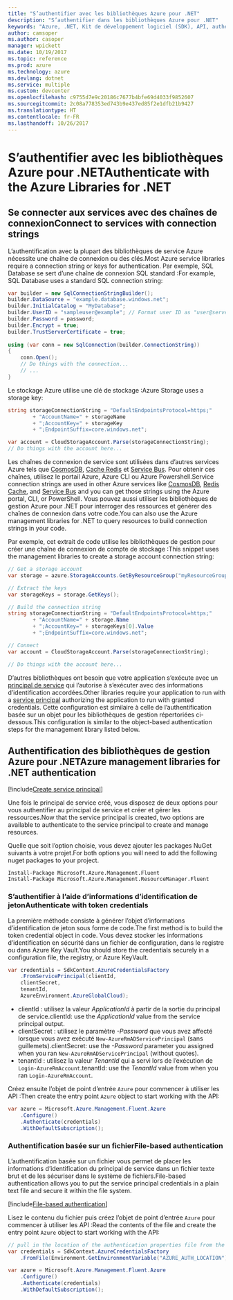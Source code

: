 ```yaml
---
title: "S’authentifier avec les bibliothèques Azure pour .NET"
description: "S’authentifier dans les bibliothèques Azure pour .NET"
keywords: "Azure, .NET, Kit de développement logiciel (SDK), API, authentification, Active Directory, principal du service"
author: camsoper
ms.author: casoper
manager: wpickett
ms.date: 10/19/2017
ms.topic: reference
ms.prod: azure
ms.technology: azure
ms.devlang: dotnet
ms.service: multiple
ms.custom: devcenter
ms.openlocfilehash: c9755d7e9c20186c7677b4bfe69d4033f9852607
ms.sourcegitcommit: 2c08a778353ed743b9e437ed85f2e1dfb21b9427
ms.translationtype: HT
ms.contentlocale: fr-FR
ms.lasthandoff: 10/26/2017
---
```

# <a name="authenticate-with-the-azure-libraries-for-net"></a><span data-ttu-id="bb81d-104">S’authentifier avec les bibliothèques Azure pour .NET</span><span class="sxs-lookup"><span data-stu-id="bb81d-104">Authenticate with the Azure Libraries for .NET</span></span>

## <a name="connect-to-services-with-connection-strings"></a><span data-ttu-id="bb81d-105">Se connecter aux services avec des chaînes de connexion</span><span class="sxs-lookup"><span data-stu-id="bb81d-105">Connect to services with connection strings</span></span>

<span data-ttu-id="bb81d-106">L’authentification avec la plupart des bibliothèques de service Azure nécessite une chaîne de connexion ou des clés.</span><span class="sxs-lookup"><span data-stu-id="bb81d-106">Most Azure service libraries require a connection string or keys for authentication.</span></span> <span data-ttu-id="bb81d-107">Par exemple, SQL Database se sert d’une chaîne de connexion SQL standard :</span><span class="sxs-lookup"><span data-stu-id="bb81d-107">For example, SQL Database uses a standard SQL connection string:</span></span>

```csharp
var builder = new SqlConnectionStringBuilder();
builder.DataSource = "example.database.windows.net";
builder.InitialCatalog = "MyDatabase";
builder.UserID = "sampleuser@example"; // Format user ID as "user@server"
builder.Password = password;
builder.Encrypt = true;
builder.TrustServerCertificate = true;
                
using (var conn = new SqlConnection(builder.ConnectionString))
{
    conn.Open();
    // Do things with the connection...
    // ...
}
```

<span data-ttu-id="bb81d-108">Le stockage Azure utilise une clé de stockage :</span><span class="sxs-lookup"><span data-stu-id="bb81d-108">Azure Storage uses a storage key:</span></span>

```csharp
string storageConnectionString = "DefaultEndpointsProtocol=https;"
        + "AccountName=" + storageName
        + ";AccountKey=" + storageKey
        + ";EndpointSuffix=core.windows.net";

var account = CloudStorageAccount.Parse(storageConnectionString);
// Do things with the account here...
```

<span data-ttu-id="bb81d-109">Les chaînes de connexion de service sont utilisées dans d’autres services Azure tels que [CosmosDB](/azure/documentdb/documentdb-dotnet-application#a-nametoc395637769astep-5-wiring-up-azure-cosmos-db), [Cache Redis](/azure/redis-cache/cache-dotnet-how-to-use-azure-redis-cache) et [Service Bus](/azure/service-bus-messaging/service-bus-dotnet-get-started-with-queues). Pour obtenir ces chaînes, utilisez le portail Azure, Azure CLI ou Azure Powershell.</span><span class="sxs-lookup"><span data-stu-id="bb81d-109">Service connection strings are used in other Azure services like [CosmosDB](/azure/documentdb/documentdb-dotnet-application#a-nametoc395637769astep-5-wiring-up-azure-cosmos-db), [Redis Cache](/azure/redis-cache/cache-dotnet-how-to-use-azure-redis-cache), and [Service Bus](/azure/service-bus-messaging/service-bus-dotnet-get-started-with-queues) and you can get those strings using the Azure portal, CLI, or PowerShell.</span></span>  <span data-ttu-id="bb81d-110">Vous pouvez aussi utiliser les bibliothèques de gestion Azure pour .NET pour interroger des ressources et générer des chaînes de connexion dans votre code.</span><span class="sxs-lookup"><span data-stu-id="bb81d-110">You can also use the Azure management libraries for .NET to query resources to build connection strings in your code.</span></span> 

<span data-ttu-id="bb81d-111">Par exemple, cet extrait de code utilise les bibliothèques de gestion pour créer une chaîne de connexion de compte de stockage :</span><span class="sxs-lookup"><span data-stu-id="bb81d-111">This snippet uses the management libraries to create a storage account connection string:</span></span>

```csharp
// Get a storage account
var storage = azure.StorageAccounts.GetByResourceGroup("myResourceGroup", "myStorageAccount");

// Extract the keys
var storageKeys = storage.GetKeys();

// Build the connection string
string storageConnectionString = "DefaultEndpointsProtocol=https;"
        + "AccountName=" + storage.Name
        + ";AccountKey=" + storageKeys[0].Value
        + ";EndpointSuffix=core.windows.net";

// Connect
var account = CloudStorageAccount.Parse(storageConnectionString);

// Do things with the account here...
```

<span data-ttu-id="bb81d-112">D’autres bibliothèques ont besoin que votre application s’exécute avec un [principal de service](https://docs.microsoft.com/azure/active-directory/develop/active-directory-application-objects) qui l’autorise à s’exécuter avec des informations d’identification accordées.</span><span class="sxs-lookup"><span data-stu-id="bb81d-112">Other libraries require your application to run with a [service principal](https://docs.microsoft.com/azure/active-directory/develop/active-directory-application-objects) authorizing the application to run with granted credentials.</span></span> <span data-ttu-id="bb81d-113">Cette configuration est similaire à celle de l’authentification basée sur un objet pour les bibliothèques de gestion répertoriées ci-dessous.</span><span class="sxs-lookup"><span data-stu-id="bb81d-113">This configuration is similar to the object-based authentication steps for the management library listed below.</span></span>

## <span data-ttu-id="bb81d-114"><a name="mgmt-auth"></a>Authentification des bibliothèques de gestion Azure pour .NET</span><span class="sxs-lookup"><span data-stu-id="bb81d-114"><a name="mgmt-auth"></a>Azure management libraries for .NET authentication</span></span>

[!include[Create service principal](includes/create-sp.md)]

<span data-ttu-id="bb81d-115">Une fois le principal de service créé, vous disposez de deux options pour vous authentifier au principal de service et créer et gérer les ressources.</span><span class="sxs-lookup"><span data-stu-id="bb81d-115">Now that the service principal is created, two options are available to authenticate to the service principal to create and manage resources.</span></span>

<span data-ttu-id="bb81d-116">Quelle que soit l’option choisie, vous devez ajouter les packages NuGet suivants à votre projet.</span><span class="sxs-lookup"><span data-stu-id="bb81d-116">For both options you will need to add the following nuget packages to your project.</span></span>

```
Install-Package Microsoft.Azure.Management.Fluent
Install-Package Microsoft.Azure.Management.ResourceManager.Fluent
```

### <a name="authenticate-with-token-credentials"></a><span data-ttu-id="bb81d-117">S’authentifier à l’aide d’informations d’identification de jeton</span><span class="sxs-lookup"><span data-stu-id="bb81d-117">Authenticate with token credentials</span></span>

<span data-ttu-id="bb81d-118">La première méthode consiste à générer l’objet d’informations d’identification de jeton sous forme de code.</span><span class="sxs-lookup"><span data-stu-id="bb81d-118">The first method is to build the token credential object in code.</span></span>  <span data-ttu-id="bb81d-119">Vous devez stocker les informations d’identification en sécurité dans un fichier de configuration, dans le registre ou dans Azure Key Vault.</span><span class="sxs-lookup"><span data-stu-id="bb81d-119">You should store the credentials securely in a configuration file, the registry, or Azure KeyVault.</span></span>

```csharp
var credentials = SdkContext.AzureCredentialsFactory
    .FromServicePrincipal(clientId,
    clientSecret,
    tenantId, 
    AzureEnvironment.AzureGlobalCloud);
```

- <span data-ttu-id="bb81d-120">clientId : utilisez la valeur *ApplicationId* à partir de la sortie du principal de service.</span><span class="sxs-lookup"><span data-stu-id="bb81d-120">clientId: use the *ApplicationId* value from the service principal output.</span></span>
- <span data-ttu-id="bb81d-121">clientSecret : utilisez le paramètre *-Password* que vous avez affecté lorsque vous avez exécuté `New-AzureRmADServicePrincipal` (sans guillemets).</span><span class="sxs-lookup"><span data-stu-id="bb81d-121">clientSecret: use the *-Password* parameter you assigned when you ran `New-AzureRmADServicePrincipal` (without quotes).</span></span>
- <span data-ttu-id="bb81d-122">tenantId : utilisez la valeur *TenantId* qui a servi lors de l’exécution de `Login-AzureRmAccount`.</span><span class="sxs-lookup"><span data-stu-id="bb81d-122">tenantId: use the *TenantId* value from when you ran `Login-AzureRmAccount`.</span></span>

<span data-ttu-id="bb81d-123">Créez ensuite l’objet de point d’entrée `Azure` pour commencer à utiliser les API :</span><span class="sxs-lookup"><span data-stu-id="bb81d-123">Then create the entry point `Azure` object to start working with the API:</span></span>

```csharp
var azure = Microsoft.Azure.Management.Fluent.Azure
    .Configure()
    .Authenticate(credentials)
    .WithDefaultSubscription();
```

### <span data-ttu-id="bb81d-124"><a name="mgmt-file"></a>Authentification basée sur un fichier</span><span class="sxs-lookup"><span data-stu-id="bb81d-124"><a name="mgmt-file"></a>File-based authentication</span></span>

<span data-ttu-id="bb81d-125">L’authentification basée sur un fichier vous permet de placer les informations d’identification du principal de service dans un fichier texte brut et de les sécuriser dans le système de fichiers.</span><span class="sxs-lookup"><span data-stu-id="bb81d-125">File-based authentication allows you to put the service principal credentials in a plain text file and secure it within the file system.</span></span>

[!include[File-based authentication](includes/file-based-auth.md)]

<span data-ttu-id="bb81d-126">Lisez le contenu du fichier puis créez l’objet de point d’entrée `Azure` pour commencer à utiliser les API :</span><span class="sxs-lookup"><span data-stu-id="bb81d-126">Read the contents of the file and create the entry point `Azure` object to start working with the API:</span></span>

```csharp
// pull in the location of the authentication properties file from the environment 
var credentials = SdkContext.AzureCredentialsFactory
    .FromFile(Environment.GetEnvironmentVariable("AZURE_AUTH_LOCATION"));

var azure = Microsoft.Azure.Management.Fluent.Azure
    .Configure()
    .Authenticate(credentials)
    .WithDefaultSubscription();
```
